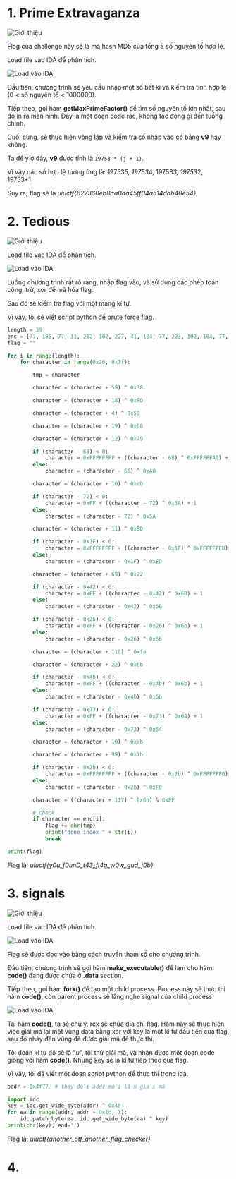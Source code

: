 # 1. Prime Extravaganza 

![Giới thiệu](/2021_UIUCTF/images/h1.PNG "Prime Extravaganza")

Flag của challenge này sẽ là mã hash MD5 của tổng 5 số nguyên tố hợp lệ.

Load file vào IDA để phân tích.

![Load vào IDA](/2021_UIUCTF/images/h2.PNG "Load vào IDA")

Đầu tiên, chương trình sẽ yêu cầu nhập một số bất kì và kiểm tra tính hợp lệ (0 < số nguyên tố < 1000000).

Tiếp theo, gọi hàm **getMaxPrimeFactor()** để tìm số nguyên tố lớn nhất, sau đó in ra màn hình. Đây là một đoạn code rác, không tác động gì đến luồng chính.

Cuối cùng, sẽ thực hiện vòng lặp và kiểm tra số nhập vào có bằng **v9** hay không.

Ta để ý ở đây, **v9** được tính là `19753 * (j + 1)`. 

Vì vậy các số hợp lệ tương ứng là: 19753*5, 19753*4, 19753*3, 19753*2, 19753*1.

Suy ra, flag sẽ là *uiuctf{627360eb8aa0da45ff04a514dab40e54}*


# 2. Tedious

![Giới thiệu](/2021_UIUCTF/images/h3.PNG "Tedious")

Load file vào IDA để phân tích.

![Load vào IDA](/2021_UIUCTF/images/h4.PNG "Tedious")

Luồng chương trình rất rõ ràng, nhập flag vào, và sử dụng các phép toán cộng, trừ, xor để mã hóa flag.

Sau đó sẽ kiểm tra flag với một mảng kí tự.

Vì vậy, tôi sẽ viết script python để brute force flag.

```python
length = 39
enc = [77, 185, 77, 11, 212, 102, 227, 41, 184, 77, 223, 102, 184, 77, 14, 196, 223, 212, 20, 59, 223, 102, 44, 20, 71, 223, 183, 184, 183, 223, 71, 77, 164, 223, 50, 184, 234, 245, 146]
flag = ""

for i in range(length):
    for character in range(0x20, 0x7f):

        tmp = character

        character = (character + 59) ^ 0x38

        character = (character + 18) ^ 0xFD

        character = (character + 4) ^ 0x50

        character = (character + 19) ^ 0x68

        character = (character + 12) ^ 0x79

        if (character - 68) < 0:
            character = 0xFFFFFFFF + ((character - 68) ^ 0xFFFFFFA0) + 1
        else:
            character = (character - 68) ^ 0xA0

        character = (character + 10) ^ 0xcD

        if (character - 72) < 0:
            character = 0xFF + ((character - 72) ^ 0x5A) + 1
        else:
            character = (character - 72) ^ 0x5A

        character = (character + 11) ^ 0xBD

        if (character - 0x1F) < 0:
            character = 0xFFFFFFFF + ((character - 0x1F) ^ 0xFFFFFFED) + 1
        else:
            character = (character - 0x1F) ^ 0xED

        character = (character + 69) ^ 0x22

        if (character - 0x42) < 0:
            character = 0xFF + ((character - 0x42) ^ 0x6B) + 1
        else:
            character = (character - 0x42) ^ 0x6B

        if (character - 0x26) < 0:
            character = 0xFF + ((character - 0x26) ^ 0x6b) + 1
        else:
            character = (character - 0x26) ^ 0x6b

        character = (character + 118) ^ 0xfa

        character = (character + 22) ^ 0x6b

        if (character - 0x4b) < 0:
            character = 0xFF + ((character - 0x4b) ^ 0x6b) + 1
        else:
            character = (character - 0x4b) ^ 0x6b 

        if (character - 0x73) < 0:
            character = 0xFF + ((character - 0x73) ^ 0x64) + 1
        else:
            character = (character - 0x73) ^ 0x64

        character = (character + 10) ^ 0xab

        character = (character + 99) ^ 0x1b

        if (character - 0x2b) < 0:
            character = 0xFFFFFFFF + ((character - 0x2b) ^ 0xFFFFFFF0) + 1
        else:
            character = (character - 0x2b) ^ 0xF0

        character = ((character + 117) ^ 0x6b) & 0xFF

        # check
        if character == enc[i]:
            flag += chr(tmp)
            print("done index " + str(i))
            break

print(flag)
```
Flag là: *uiuctf{y0u_f0unD_t43_fl4g_w0w_gud_j0b}*


# 3. signals

![Giới thiệu](/2021_UIUCTF/images/h5.PNG "signals")

Load file vào IDA để phân tích.

![Load vào IDA](/2021_UIUCTF/images/h6.PNG "signals")

Flag sẽ được đọc vào bằng cách truyền tham số cho chương trình.

Đầu tiên, chương trình sẽ gọi hàm **make_executable()** để làm cho hàm **code()** đang được chứa ở **.data** section.

Tiếp theo, gọi hàm **fork()** để tạo một child process. Process này sẽ thực thi hàm **code()**, còn parent process sẽ lắng nghe signal của child process.

![Load vào IDA](/2021_UIUCTF/images/h7.PNG "signals")

Tại hàm **code()**, ta sẽ chú ý, rcx sẽ chứa địa chỉ flag. Hàm này sẽ thực hiện việc giải mã lại một vùng data bằng xor với key là một kí tự đầu tiên của flag, sau đó nhảy đến vùng đã được giải mã để thực thi.

Tôi đoán kí tự đó sẽ là "*u*", tôi thử giải mã, và nhận được một đoạn code giống với hàm **code()**. Nhưng key sẽ là kí tự tiếp theo của flag.

Vì vậy, tôi đã viết một đoạn script python để thực thi trong ida.

```python
addr = 0x4f77  # thay đổi addr mỗi lần giải mã

import idc
key = idc.get_wide_byte(addr) ^ 0x48
for ea in range(addr, addr + 0x1d, 1):
	idc.patch_byte(ea, idc.get_wide_byte(ea) ^ key)
print(chr(key), end='')
```

Flag là: *uiuctf{another_ctf_another_flag_checker}*


# 4. 


